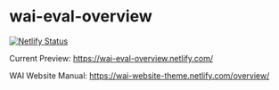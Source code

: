 # wai-eval-overview

[![Netlify Status](https://api.netlify.com/api/v1/badges/8caea7a4-480f-464f-a0d7-b2ee5fe27e12/deploy-status)](https://app.netlify.com/sites/wai-eval-overview/deploys)

Current Preview: https://wai-eval-overview.netlify.com/

WAI Website Manual: https://wai-website-theme.netlify.com/overview/ 
